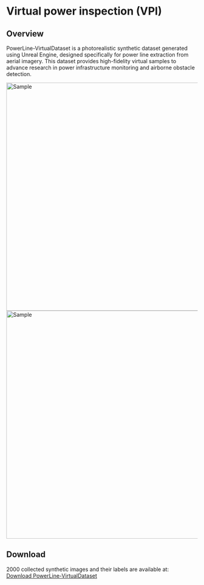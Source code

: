# Virtual power inspection (VPI)

## Overview
PowerLine-VirtualDataset is a photorealistic synthetic dataset generated using Unreal Engine, designed specifically for power line extraction from aerial imagery. This dataset provides high-fidelity virtual samples to advance research in power infrastructure monitoring and airborne obstacle detection.

<img src="sample.jpg" alt="Sample" width="600" title="Sample">

<img src="weather-.jpg" alt="Sample" width="600" title="Sample">

## Download
2000 collected synthetic images and their labels are available at:  
[Download PowerLine-VirtualDataset](Your_Download_Link_Here)  
